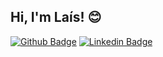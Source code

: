 ## Hi, I'm Laís! :blush:

[![Github Badge](https://img.shields.io/badge/-Github-000?style=flat-square&logo=Github&logoColor=white&link=https://github.com/laismatie)](https://github.com/laismatie)
[![Linkedin Badge](https://img.shields.io/badge/-LinkedIn-blue?style=flat-square&logo=Linkedin&logoColor=white&link=https://www.linkedin.com/in/laismatie/)](https://www.linkedin.com/in/laismatie/)

